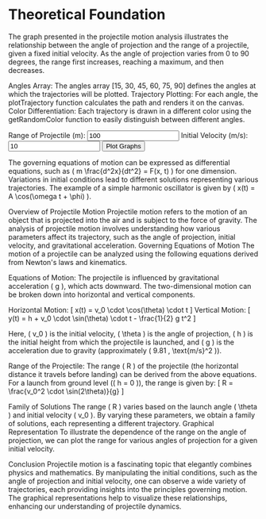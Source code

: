 # Theoretical Foundation

The graph presented in the projectile motion analysis illustrates the relationship between the angle of projection and the range of a projectile, given a fixed initial velocity. As the angle of projection varies from 0 to 90 degrees, the range first increases, reaching a maximum, and then decreases. 

Angles Array: The angles array [15, 30, 45, 60, 75, 90] defines the angles at which the trajectories will be plotted.
Trajectory Plotting: For each angle, the plotTrajectory function calculates the path and renders it on the canvas.
Color Differentiation: Each trajectory is drawn in a different color using the getRandomColor function to easily distinguish between different angles.

<div class="container">
        <label for="range">Range of Projectile (m):</label>
        <input type="number" id="range" value="100">
        <label for="initialVelocity">Initial Velocity (m/s):</label>
        <input type="number" id="initialVelocity" value="10">
        <button onclick="plotMultipleTrajectories()">Plot Graphs</button>        
        <canvas id="motionCanvas" width="500" height="300"></canvas>
</div>

<script>
    function plotMultipleTrajectories() {
    const range = parseFloat(document.getElementById("range").value);
    const initialVelocity = parseFloat(document.getElementById("initialVelocity").value);
    const angles = [15, 30, 45, 60, 75, 90];

    const canvas = document.getElementById("motionCanvas");
    const ctx = canvas.getContext("2d");

    // Clear the canvas
    ctx.clearRect(0, 0, canvas.width, canvas.height);
    ctx.beginPath();

    angles.forEach((angle) => {
        plotTrajectory(ctx, angle, range, initialVelocity);
    });

    // Draw Axes
    ctx.beginPath();
    ctx.moveTo(50, canvas.height - 50);
    ctx.lineTo(50, 50);
    ctx.lineTo(canvas.width - 50, canvas.height - 50);
    ctx.stroke();

    // Labels
    ctx.fillStyle = "black";
    ctx.fillText("Range (m)", canvas.width / 2, canvas.height - 10);
    ctx.fillText("Height (m)", 10, canvas.height / 2);
}

function plotTrajectory(ctx, angle, range, initialVelocity) {
    const g = 9.81; // acceleration due to gravity (m/s^2)
    const timeOfFlight = range / (initialVelocity * Math.cos(angle * Math.PI / 180));

    ctx.beginPath();
    for (let t = 0; t <= timeOfFlight; t += 0.1) {
        const x = initialVelocity * Math.cos(angle * Math.PI / 180) * t;
        const y = (initialVelocity * Math.sin(angle * Math.PI / 180) * t) - (0.5 * g * t * t);

        const canvasX = (x / range) * (canvas.width - 100) + 50;
        const canvasY = canvas.height - ((y / (range / 2)) * (canvas.height - 100) + 50);

        if (t === 0) {
            ctx.moveTo(canvasX, canvasY);
        } else {
            ctx.lineTo(canvasX, canvasY);
        }
    }

    ctx.strokeStyle = getRandomColor();
    ctx.stroke();
}

function getRandomColor() {
    const letters = '0123456789ABCDEF';
    let color = '#';
    for (let i = 0; i < 6; i++) {
        color += letters[Math.floor(Math.random() * 16)];
    }
    return color;
}
</script>

The governing equations of motion can be expressed as differential equations, such as \( m \frac{d^2x}{dt^2} = F(x, t) \) for one dimension. Variations in initial conditions lead to different solutions representing various trajectories. The example of a simple harmonic oscillator is given by \( x(t) = A \cos(\omega t + \phi) \).

Overview of Projectile Motion
Projectile motion refers to the motion of an object that is projected into the air and is subject to the force of gravity. The analysis of projectile motion involves understanding how various parameters affect its trajectory, such as the angle of projection, initial velocity, and gravitational acceleration.
Governing Equations of Motion
The motion of a projectile can be analyzed using the following equations derived from Newton's laws and kinematics.

Equations of Motion:
The projectile is influenced by gravitational acceleration ( g ), which acts downward. The two-dimensional motion can be broken down into horizontal and vertical components.

Horizontal Motion:
[
x(t) = v_0 \cdot \cos(\theta) \cdot t
]
Vertical Motion:
[
y(t) = h + v_0 \cdot \sin(\theta) \cdot t - \frac{1}{2} g t^2
]

Here, ( v_0 ) is the initial velocity, ( \theta ) is the angle of projection, ( h ) is the initial height from which the projectile is launched, and ( g ) is the acceleration due to gravity (approximately ( 9.81 , \text{m/s}^2 )).

Range of the Projectile:
The range ( R ) of the projectile (the horizontal distance it travels before landing) can be derived from the above equations. For a launch from ground level (( h = 0 )), the range is given by:
[
R = \frac{v_0^2 \cdot \sin(2\theta)}{g}
]


Family of Solutions
The range ( R ) varies based on the launch angle ( \theta ) and initial velocity ( v_0 ). By varying these parameters, we obtain a family of solutions, each representing a different trajectory.
Graphical Representation
To illustrate the dependence of the range on the angle of projection, we can plot the range for various angles of projection for a given initial velocity.

Conclusion
Projectile motion is a fascinating topic that elegantly combines physics and mathematics. By manipulating the initial conditions, such as the angle of projection and initial velocity, one can observe a wide variety of trajectories, each providing insights into the principles governing motion. The graphical representations help to visualize these relationships, enhancing our understanding of projectile dynamics.

